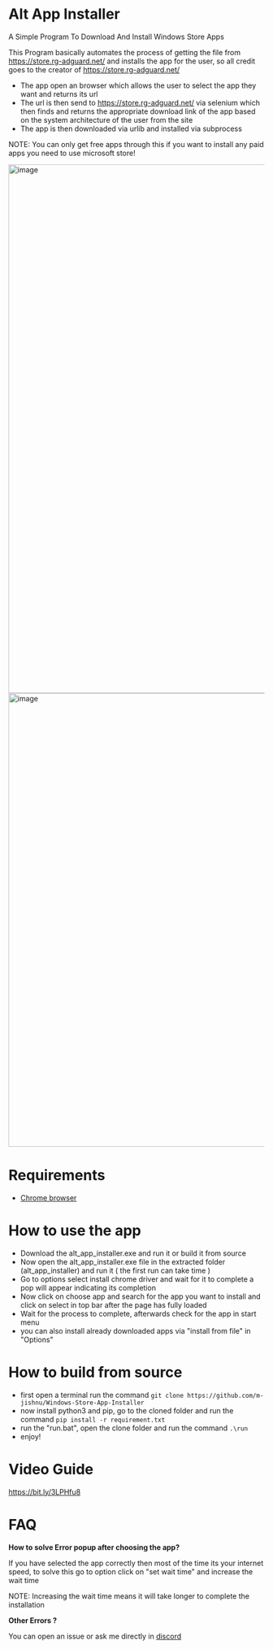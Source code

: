 # Alt App Installer
A Simple Program To  Download And Install Windows Store Apps

This Program basically automates the process of getting the file from https://store.rg-adguard.net/ and installs the app for the user, so all credit goes to the creator of https://store.rg-adguard.net/

- The app open an browser which allows the user to select the app they want and returns its url
- The url is then send to https://store.rg-adguard.net/ via selenium which then finds and returns the appropriate download link of the app based on the system architecture of the user from the site
- The app is then downloaded via urlib and installed via subprocess

NOTE: You can only get free apps through this if you want to install any paid apps you need to use microsoft store!

<img width="1041" alt="image" src="https://user-images.githubusercontent.com/83004520/169115064-b1cf9080-5ef1-425b-b81e-ea69114ae926.png">
<img width="893" alt="image" src="https://user-images.githubusercontent.com/83004520/169115417-15624c09-923d-4be2-a1be-ecdf47c04f24.png">

# Requirements
- [Chrome browser](https://www.google.com/intl/en_in/chrome/)

# How to use the app
- Download the alt_app_installer.exe and run it or build it from source
- Now open the alt_app_installer.exe file in the extracted folder (alt_app_installer) and run it ( the first run can take time )
- Go to options select install chrome driver and wait for it to complete a pop will appear indicating its completion
- Now click on choose app and search for the app you want to install and click on select in top bar after the page has fully loaded 
- Wait for the process to complete, afterwards check for the app in start menu
- you can also install already downloaded apps via "install from file" in "Options" 

# How to build from source

- first open a terminal run the command `git clone https://github.com/m-jishnu/Windows-Store-App-Installer`
- now install python3 and pip, go to the cloned folder and run the command `pip install -r requirement.txt`
- run the "run.bat", open the clone folder and run the command  `.\run` 
- enjoy!

# Video Guide

https://bit.ly/3LPHfu8

# FAQ

**How to solve Error popup after choosing the app?**

If you have selected the app correctly then most of the time its your internet speed, to solve this go to option click on "set wait time" and increase the wait time

NOTE: Increasing the wait time means it will take longer to complete the installation

**Other Errors ?**

You can open an issue or ask me directly in [discord](https://discord.com/invite/cbuEkpd)
